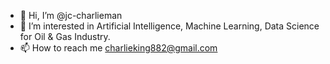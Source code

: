 - 👋 Hi, I’m @jc-charlieman
- 👀 I’m interested in Artificial Intelligence, Machine Learning, Data Science for Oil & Gas Industry. 
- 📫 How to reach me charlieking882@gmail.com

<!---
jc-charlieman/jc-charlieman is a ✨ special ✨ repository because its `README.md` (this file) appears on your GitHub profile.
You can click the Preview link to take a look at your changes.
--->
